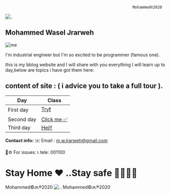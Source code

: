                                                             Mohammed©️2020
                                                            
![..](https://deniliquinchamber.com.au/wp-content/uploads/2017/04/header-image-1.png)


 ## Mohammed Wasel Jrarweh 
                                             
![me](https://avatars3.githubusercontent.com/u/75928348?s=460&u=ece63118a70cf0a84755eb876f98600c9490e927&v=4)

I'm industrial engineer but I'm so excited to be programmer (famous one).

this is my bblog website and I will share with you everything I will learn up to day,below are topics i have got them here:

##  content of site : ( i advice you to take a full tour ).

| Day                 | Class         |
| -------------       |-------------  |
| First day           | [Try❗️](https://mwjrarweh.github.io/reading-notes/)     |
| Second day          | [Click me ✅]( https://mwjrarweh.github.io/reading-notes/read2)|
| Third day           | [Hej!!](https://mwjrarweh.github.io/reading-notes/read3)|



**Contact info:**
✉️  Email : m.w.jrarweh@gmail.com 

🔧⚙️ For issues: 
📞  tele: 001100



# Stay Home ❤️ ..Stay safe 🦠🦠🦠🦠

Mohammed©️🔜®️2020
![..](https://busestoconcerts.com/wp-content/uploads/2017/11/cropped-concert-banner.jpg)
Mohammed©️🔜®️2020
